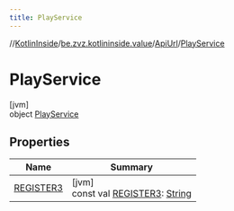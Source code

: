 ```yaml
---
title: PlayService
---
```

//[KotlinInside](../../../../index.html)/[be.zvz.kotlininside.value](../../index.html)/[ApiUrl](../index.html)/[PlayService](index.html)



# PlayService



[jvm]\
object [PlayService](index.html)



## Properties


| Name | Summary |
|---|---|
| [REGISTER3](-r-e-g-i-s-t-e-r3.html) | [jvm]<br>const val [REGISTER3](-r-e-g-i-s-t-e-r3.html): [String](https://kotlinlang.org/api/latest/jvm/stdlib/kotlin/-string/index.html) |

